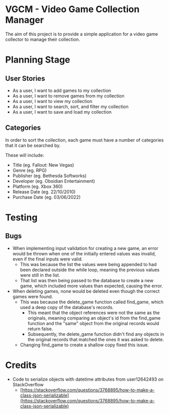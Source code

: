 # VGCM - Video Game Collection Manager

The aim of this project is to provide a simple application for a video game collector to manage their collection.  

# Planning Stage

## User Stories

- As a user, I want to add games to my collection
- As a user, I want to remove games from my collection
- As a user, I want to view my collection
- As a user, I want to search, sort, and filter my collection
- As a user, I want to save and load my collection

## Categories

In order to sort the collection, each game must have a number of categories that it can be searched by.  

These will include:
- Title (eg. Fallout: New Vegas)
- Genre (eg. RPG)
- Publisher (eg. Bethesda Softworks)
- Developer (eg. Obsidian Entertainment)
- Platform (eg. Xbox 360)
- Release Date (eg. 22/10/2010)
- Purchase Date (eg. 03/06/2022)

# Testing

## Bugs

- When implementing input validation for creating a new game, an error would be thrown when one of the initially entered values was invalid, even if the final inputs were valid.
    - This was because the list the values were being appended to had been declared outside the while loop, meaning the previous values were still in the list.
    - That list was then being passed to the database to create a new game, which included more values than expected, causing the error.
- When deleting games, none would be deleted even though the correct games were found.
    - This was because the delete_game function called find_game, which used a deep copy of the database's records.
        - This meant that the object references were not the same as the originals, meaning comparing an object's id from the find_game function and the "same" object from the original records would return false.
        - Subsequently, the delete_game function didn't find any objects in the original records that matched the ones it was asked to delete.
    - Changing find_game to create a shallow copy fixed this issue.

# Credits

- Code to serialize objects with datetime attributes from user12642493 on StackOverflow
    - [https://stackoverflow.com/questions/3768895/how-to-make-a-class-json-serializable](https://stackoverflow.com/questions/3768895/how-to-make-a-class-json-serializable)